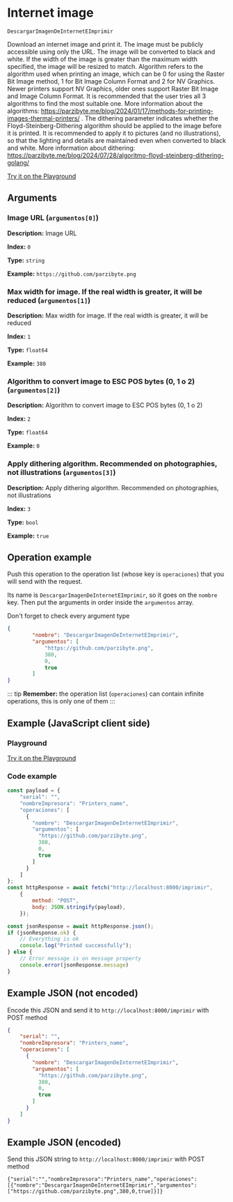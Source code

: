 # Internet image

`DescargarImagenDeInternetEImprimir`

Download an internet image and print it. The image must be publicly accessible using only the URL.  The image will be converted to black and white. If the width of the image is greater than the maximum width specified, the image will be resized to match. Algorithm refers to the algorithm used when printing an image, which can be 0 for using the Raster Bit Image method, 1 for Bit Image Column Format and 2 for NV Graphics. Newer printers support NV Graphics, older ones support Raster Bit Image and Image Column Format. It is recommended that the user tries all 3 algorithms to find the most suitable one. More information about the algorithms: https://parzibyte.me/blog/2024/01/17/methods-for-printing-images-thermal-printers/ . The dithering parameter indicates whether the Floyd-Steinberg-Dithering algorithm should be applied to the image before it is printed. It is recommended to apply it to pictures (and no illustrations), so that the lighting and details are maintained even when converted to black and white. More information about dithering: https://parzibyte.me/blog/2024/07/28/algoritmo-floyd-steinberg-dithering-golang/







[Try it on the Playground](../playground.md?operacion=DescargarImagenDeInternetEImprimir)

## Arguments
### Image URL (`argumentos[0]`)



**Description:** Image URL

**Index:** `0`

**Type:** `string`

**Example:** `https://github.com/parzibyte.png`

### Max width for image. If the real width is greater, it will be reduced (`argumentos[1]`)



**Description:** Max width for image. If the real width is greater, it will be reduced

**Index:** `1`

**Type:** `float64`

**Example:** `380`

### Algorithm to convert image to ESC POS bytes (0, 1 o 2) (`argumentos[2]`)



**Description:** Algorithm to convert image to ESC POS bytes (0, 1 o 2)

**Index:** `2`

**Type:** `float64`

**Example:** `0`

### Apply dithering algorithm. Recommended on photographies, not illustrations (`argumentos[3]`)



**Description:** Apply dithering algorithm. Recommended on photographies, not illustrations

**Index:** `3`

**Type:** `bool`

**Example:** `true`

## Operation example


Push this operation to the operation list (whose key is `operaciones`) that you will send with the request.

Its name is `DescargarImagenDeInternetEImprimir`, so it goes on the `nombre` key. Then put the arguments in order
inside the `argumentos` array.

Don't forget to check every argument type



```json
{
        "nombre": "DescargarImagenDeInternetEImprimir",
        "argumentos": [
            "https://github.com/parzibyte.png",
            380,
            0,
            true
        ]
}
```

::: tip
**Remember:** the operation list (`operaciones`) can contain infinite operations, this is only one of them
:::

## Example (JavaScript client side)

### Playground
[Try it on the Playground](../playground.md?operacion=DescargarImagenDeInternetEImprimir)

<Playground urlBase=".." nombreOperacion="DescargarImagenDeInternetEImprimir" :ocultarOperacionesDisponibles="true"/>

### Code example
```js
const payload = {
    "serial": "",
    "nombreImpresora": "Printers_name",
    "operaciones": [
      {
        "nombre": "DescargarImagenDeInternetEImprimir",
        "argumentos": [
          "https://github.com/parzibyte.png",
          380,
          0,
          true
        ]
      }
    ]
};
const httpResponse = await fetch("http://localhost:8000/imprimir",
    {
        method: "POST",
        body: JSON.stringify(payload),
    });

const jsonResponse = await httpResponse.json();
if (jsonResponse.ok) {
    // Everything is ok
    console.log("Printed successfully");
} else {
    // Error message is on message property
    console.error(jsonResponse.message)
}
```

## Example JSON (not encoded)

Encode this JSON and send it to `http://localhost:8000/imprimir` with POST method

```json
{
    "serial": "",
    "nombreImpresora": "Printers_name",
    "operaciones": [
      {
        "nombre": "DescargarImagenDeInternetEImprimir",
        "argumentos": [
          "https://github.com/parzibyte.png",
          380,
          0,
          true
        ]
      }
    ]
}
```

## Example JSON (encoded)

Send this JSON string to `http://localhost:8000/imprimir` with POST method

```
{"serial":"","nombreImpresora":"Printers_name","operaciones":[{"nombre":"DescargarImagenDeInternetEImprimir","argumentos":["https://github.com/parzibyte.png",380,0,true]}]}
```
